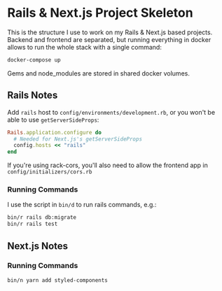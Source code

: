 # Rails & Next.js Project Skeleton

This is the structure I use to work on my Rails & Next.js based projects. Backend and frontend are separated, but running everything in docker allows to run the whole stack with a single command:

~~~ sh
docker-compose up
~~~

Gems and node_modules are stored in shared docker volumes.

## Rails Notes

Add `rails` host to `config/environments/development.rb`, or you won't be able to use `getServerSideProps`:

~~~ ruby
Rails.application.configure do
  # Needed for Next.js's getServerSideProps
  config.hosts << "rails"
end
~~~

If you're using rack-cors, you'll also need to allow the frontend app in `config/initializers/cors.rb`

### Running Commands

I use the script in `bin/d` to run rails commands, e.g.:

~~~ sh
bin/r rails db:migrate
bin/r rails test
~~~

## Next.js Notes

### Running Commands

~~~ sh
bin/n yarn add styled-components
~~~
